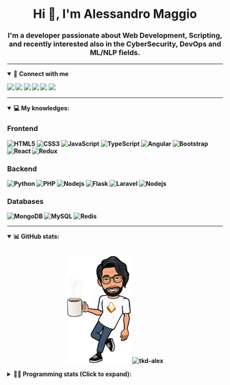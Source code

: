 <h1 align="center">Hi 👋, I'm Alessandro Maggio</h1>
<h3 align="center">I'm a developer passionate about Web Development, Scripting, and recently interested also in the CyberSecurity, DevOps and ML/NLP fields.</h3>

____

<details open>
<summary>🤝 <b>Connect with me<b></summary>

<p align = "center">

[<img src="https://img.shields.io/badge/twitter-1DA1F2.svg?&style=for-the-badge&logo=twitter&logoColor=white" />](https://twitter.com/TkdAxel)
[<img src ="https://img.shields.io/badge/portfolio-web-%23.svg?&style=for-the-badge&logo=&logoColor=white%22">](https://alessandromaggio.it/)
[<img src ="https://img.shields.io/badge/Telegram-1ca0f1.svg?&style=for-the-badge&logo=Telegram&logoColor=white%22&link=https://t.me/TkdAlex">](https://t.me/TkdAlex/)
[<img src="https://img.shields.io/badge/gmail-c14438.svg?&style=for-the-badge&logo=Gmail&logoColor=white&link=mailto:alex.tkd.alex@gmail.com"/>](mailto:alex.tkd.alex@gmail.com)
[<img src="https://img.shields.io/badge/linkedin-0077B5.svg?&style=for-the-badge&logo=linkedin&logoColor=white" />](https://www.linkedin.com/in/aalessandromaggio/)
[<img src = "https://img.shields.io/badge/instagram-E4405F.svg?&style=for-the-badge&logo=instagram&logoColor=white">](https://www.instagram.com/tkd_alex/)
<!--- [![Visits Badge](https://badges.pufler.dev/visits/tkd-alex/tkd-alex?style=for-the-badge&color=blue)](https://github.com/tkd-alex/tkd-alex) -->

</p>

</details>

---

<details open>
<summary>💻 <b>My knowledges</b>: </summary>

### Frontend
![HTML5](https://img.shields.io/badge/-HTML5-E34F26.svg?style=for-the-badge&logo=html5&logoColor=ffffff)
![CSS3](https://img.shields.io/badge/-CSS3-1572B6.svg?style=for-the-badge&logo=css3)
![JavaScript](https://img.shields.io/badge/-JavaScript-282C34?style=for-the-badge&logo=javascript)
![TypeScript](https://img.shields.io/badge/-TypeScript-007ACC?style=for-the-badge&logo=typescript)
![Angular](https://img.shields.io/badge/-Angular-DD0031?style=for-the-badge&logo=angular)
![Bootstrap](https://img.shields.io/badge/-Bootstrap-563D7C.svg?style=for-the-badge&logo=bootstrap)
![React](https://img.shields.io/badge/-React-282C34.svg?style=for-the-badge&logo=react&logoColor=ffffff)
![Redux](https://img.shields.io/badge/-Redux-764ABC.svg?style=for-the-badge&logo=redux)

### Backend
![Python](https://img.shields.io/badge/-Python-3776AB.svg?style=for-the-badge&logo=Python&logoColor=ffffff)
![PHP](https://img.shields.io/badge/-PHP-777BB4.svg?style=for-the-badge&logo=PHP&logoColor=ffffff)
![Nodejs](https://img.shields.io/badge/-Bash-4EAA25.svg?style=for-the-badge&logo=gnu-bash&logoColor=ffffff)
![Flask](https://img.shields.io/badge/-Flask-282C34.svg?style=for-the-badge&logo=flask)
![Laravel](https://img.shields.io/badge/-Laravel-FF2D20.svg?style=for-the-badge&logo=laravel&logoColor=ffffff)
![Nodejs](https://img.shields.io/badge/-Nodejs-339933.svg?style=for-the-badge&logo=Node.js&logoColor=ffffff)

### Databases
![MongoDB](https://img.shields.io/badge/-MongoDB-47A248?style=for-the-badge&logo=mongodb&logoColor=ffffff)
![MySQL](https://img.shields.io/badge/-MySQL-4479A1?style=for-the-badge&logo=mysql&logoColor=ffffff)
![Redis](https://img.shields.io/badge/-Redis-DC382D?style=for-the-badge&logo=Redis&logoColor=ffffff)

</details>

---

<details open>
 <summary>📊 <b>GitHub stats</b>: </summary>

<br>

<p align = "center">
    <img src="https://raw.githubusercontent.com/Tkd-Alex/tkd-alex/master/images/321517cd-ff68-41a7-b0d1-e765680568a7-8b6448d9-c944-4146-b633-adbdd25cb471-v1.png" height="250" />
    <img src="https://github-readme-stats.vercel.app/api?username=tkd-alex&show_icons=true&count_private=true&hide_border=true&line_height=25" alt="tkd-alex">
</p>

</design>

<details>
 <summary>👨‍💻 <b>Programming stats (Click to expand)</b>: </summary>
 
<!--START_SECTION:waka-->
**I'm an Early 🐤** 

```text
🌞 Morning    229 commits    █████░░░░░░░░░░░░░░░░░░░░   20.0% 
🌆 Daytime    446 commits    █████████░░░░░░░░░░░░░░░░   38.95% 
🌃 Evening    428 commits    █████████░░░░░░░░░░░░░░░░   37.38% 
🌙 Night      42 commits     █░░░░░░░░░░░░░░░░░░░░░░░░   3.67%

```
📅 **I'm Most Productive on Wednesday** 

```text
Monday       159 commits    ███░░░░░░░░░░░░░░░░░░░░░░   13.89% 
Tuesday      200 commits    ████░░░░░░░░░░░░░░░░░░░░░   17.47% 
Wednesday    243 commits    █████░░░░░░░░░░░░░░░░░░░░   21.22% 
Thursday     152 commits    ███░░░░░░░░░░░░░░░░░░░░░░   13.28% 
Friday       185 commits    ████░░░░░░░░░░░░░░░░░░░░░   16.16% 
Saturday     89 commits     ██░░░░░░░░░░░░░░░░░░░░░░░   7.77% 
Sunday       117 commits    ██░░░░░░░░░░░░░░░░░░░░░░░   10.22%

```


📊 **This Week I Spent My Time On** 

```text
⌚︎ Time Zone: Europe/Rome

💬 Programming Languages: 
Kotlin                   10 hrs 56 mins      ████████░░░░░░░░░░░░░░░░░   34.73% 
Python                   8 hrs 46 mins       ███████░░░░░░░░░░░░░░░░░░   27.81% 
JavaScript               8 hrs 18 mins       ██████░░░░░░░░░░░░░░░░░░░   26.33% 
Text                     1 hr 16 mins        █░░░░░░░░░░░░░░░░░░░░░░░░   4.03% 
XML                      1 hr 2 mins         ░░░░░░░░░░░░░░░░░░░░░░░░░   3.3%

🔥 Editors: 
VS Code                  17 hrs 29 mins      █████████████░░░░░░░░░░░░   55.48% 
Android Studio           12 hrs 20 mins      █████████░░░░░░░░░░░░░░░░   39.17% 
Sublime Text             1 hr 41 mins        █░░░░░░░░░░░░░░░░░░░░░░░░   5.35%

🐱‍💻 Projects: 
Memo                     12 hrs 1 min        █████████░░░░░░░░░░░░░░░░   38.11% 
secret-project-ytm       8 hrs 42 mins       ███████░░░░░░░░░░░░░░░░░░   27.64% 
PandaScripts-Chrome-Exten8 hrs 28 mins       ██████░░░░░░░░░░░░░░░░░░░   26.88% 
Unknown Project          1 hr 31 mins        █░░░░░░░░░░░░░░░░░░░░░░░░   4.85% 
myStore                  32 mins             ░░░░░░░░░░░░░░░░░░░░░░░░░   1.7%

💻 Operating System: 
Linux                    31 hrs 31 mins      █████████████████████████   100.0%

```

**I Mostly Code in Python** 

```text
Python                   30 repos            ██████████░░░░░░░░░░░░░░░   40.54% 
JavaScript               12 repos            ████░░░░░░░░░░░░░░░░░░░░░   16.22% 
PHP                      5 repos             █░░░░░░░░░░░░░░░░░░░░░░░░   6.76% 
HTML                     5 repos             █░░░░░░░░░░░░░░░░░░░░░░░░   6.76% 
CSS                      5 repos             █░░░░░░░░░░░░░░░░░░░░░░░░   6.76%

```



 Last Updated on 18/02/2022 06:07:22 UTC
<!--END_SECTION:waka-->

</details>
